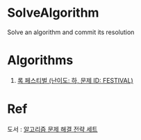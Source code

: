 # SolveAlgorithm
Solve an algorithm and commit its resolution

# Algorithms
1) [록 페스티벌 (난이도: 하, 문제 ID: FESTIVAL)](FESTIVAL/README.md)

# Ref
도서 : [알고리즘 문제 해결 전략 세트](http://book.naver.com/bookdb/book_detail.nhn?bid=7058764)